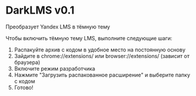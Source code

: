 # DarkLMS v0.1
Преобразует Yandex LMS в тёмную тему

Чтобы включить тёмную тему LMS, выполните следующие шаги:

1. Распакуйте архив с кодом в удобное место на постоянную основу
2. Зайдите в chrome://extensions/ или browser://extensions/ (зависит от браузера)
3. Включите режим разработчика
4. Нажмите "Загрузить распакованное расширение" и выберите папку с кодом
5. Готово!

